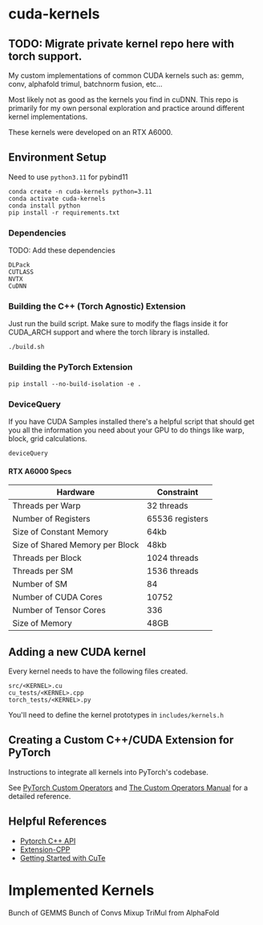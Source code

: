 # cuda-kernels
## TODO: Migrate private kernel repo here with torch support.
My custom implementations of common CUDA kernels such as: gemm, conv, alphafold trimul, batchnorm fusion, etc...

Most likely not as good as the kernels you find in cuDNN. This repo is primarily for my own personal exploration and practice around different kernel implementations.

These kernels were developed on an RTX A6000.


## Environment Setup

Need to use `python3.11` for pybind11

```
conda create -n cuda-kernels python=3.11
conda activate cuda-kernels
conda install python
pip install -r requirements.txt
```

### Dependencies
TODO: Add these dependencies
```
DLPack
CUTLASS
NVTX
CuDNN
```

### Building the C++ (Torch Agnostic) Extension
Just run the build script. Make sure to modify the flags
inside it for CUDA_ARCH support and where the torch
library is installed.
```
./build.sh
```

### Building the PyTorch Extension
```
pip install --no-build-isolation -e .
```

### DeviceQuery
If you have CUDA Samples installed there's a helpful script that should get you all
the information you need about your GPU to do things like warp, block, grid calculations.
```
deviceQuery
```

#### RTX A6000 Specs
| Hardware | Constraint|
|------|------|
|Threads per Warp | 32 threads|
|Number of Registers | 65536 registers |
|Size of Constant Memory|64kb|
|Size of Shared Memory per Block|48kb|
|Threads per Block| 1024 threads|
|Threads per SM| 1536 threads|
|Number of SM| 84|
|Number of CUDA Cores| 10752|
|Number of Tensor Cores| 336|
|Size of Memory| 48GB|

## Adding a new CUDA kernel
Every kernel needs to have the following files created.
```
src/<KERNEL>.cu
cu_tests/<KERNEL>.cpp
torch_tests/<KERNEL>.py
```

You'll need to define the kernel prototypes in `includes/kernels.h`


## Creating a Custom C++/CUDA Extension for PyTorch
Instructions to integrate all kernels into PyTorch's codebase. 

See [PyTorch Custom Operators](https://docs.pytorch.org/tutorials/advanced/custom_ops_landing_page.html#custom-ops-landing-page) and [The Custom Operators Manual](https://docs.google.com/document/d/1_W62p8WJOQQUzPsJYa7s701JXt0qf2OfLub2sbkHOaU/edit?tab=t.0#heading=h.ptttacy8y1u9) for a detailed reference.

## Helpful References
- [Pytorch C++ API](https://docs.pytorch.org/cppdocs/)
- [Extension-CPP](https://github.com/pytorch/extension-cpp/tree/master)
- [Getting Started with CuTe](https://docs.nvidia.com/cutlass/media/docs/cpp/cute/00_quickstart.html)

# Implemented Kernels
Bunch of GEMMS
Bunch of Convs
Mixup
TriMul from AlphaFold
